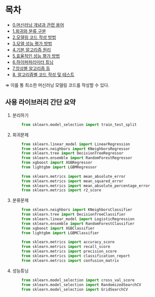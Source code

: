# 목차

- [0.머신러닝 개념과 관련 용어](./0.what_is_ML.md)  
- [1.회귀와 분류 구분](./1.classification_and_regression.md)  
- [2.모델링 코드 작성 방법](./2.how_to_code_modeling.md)  
- [3.모델 성능 평가 방법](./3.how_to_evaluate_model.md)  
- [4.기본 알고리즘 원리](./4.algorithm_basic.md)  
- [5.효율적인 성능 평가 방법](./5.efficient_evaluate_performance.md)  
- [6.하이퍼파리미터 튜닝](./6.HyperParameter.md)  
- [7.앙상블 알고리즘 등](./7.Ensemble.md)  
- [8. 알고리즘별 코드 작성 및 테스트](./JupyterFiles/)  
  
⇒ 이를 통 최소한 머신러닝 모델링 코드를 작성할 수 있다.

## 사용 라이브러리 간단 요약

1. 분리하기
    
    ```python
        from sklearn.model_selection import train_test_split
    ```
    
2. 회귀문제
    
    ```python
        from sklearn.linear_model import LinearRegression
        from sklearn.neighbors import KNeighborsRegressor
        from sklearn.tree import DecisionTreeRegressor
        from sklearn.ensemble import RandomForestRegressor
        from xgboost import XGBRegressor
        from lightgbm import LGBMRegressor
        
        from sklearn.metrics import mean_absolute_error
        from sklearn.metrics import mean_squared_error
        from sklearn.metrics import mean_absolute_percentage_error
        from sklearn.metrics import r2_score
    ```
    
3. 분류문제
    
    ```python
        from sklearn.neighbors import KNeighborsClassifier
        from sklearn.tree import DecisionTreeClassifier
        from sklearn.linear_model import LogisticRegression
        from sklearn.ensemble import RandomForestClassifier
        from xgboost import XGBClassifier
        from lightgbm import LGBMClassifier
        
        from sklearn.metrics import accuracy_score
        from sklearn.metrics import recall_score
        from sklearn.metrics import precision_score
        from sklearn.metrics import classification_report
        from sklearn.metrics import confusion_matrix
    ```
    
4. 성능튜닝
    
    ```python
        from sklearn.model_selection import cross_val_score
        from sklearn.model_selection import RandomizedSearchCV
        from sklearn.model_selection import GridSearchCV
    ```